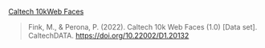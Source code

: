 [Caltech 10kWeb Faces](https://www.vision.caltech.edu/datasets/caltech_10k_webfaces/)

> Fink, M., & Perona, P. (2022). Caltech 10k Web Faces (1.0) [Data set]. CaltechDATA. https://doi.org/10.22002/D1.20132
